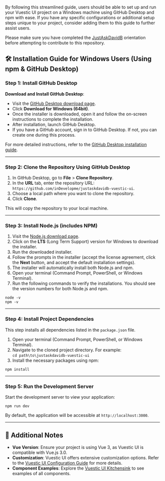 By following this streamlined guide, users should be able to set up and run your Vuestic UI project on a Windows machine using GitHub Desktop and npm with ease. If you have any specific configurations or additional setup steps unique to your project, consider adding them to this guide to further assist users.

Please make sure you have completed the [JustAskDavidB](https://github.com/inDevelopme/justaskdavidb) orientation before attempting to contribute to this repository.

## 🛠️ Installation Guide for Windows Users (Using npm & GitHub Desktop)

### Step 1: Install GitHub Desktop

**Download and Install GitHub Desktop**:

   * Visit the [GitHub Desktop download page](https://desktop.github.com/).
   * Click **Download for Windows (64bit)**.
   * Once the installer is downloaded, open it and follow the on-screen instructions to complete the installation.
   * After installation, launch GitHub Desktop.
   * If you have a GitHub account, sign in to GitHub Desktop. If not, you can create one during this process.

For more detailed instructions, refer to the [GitHub Desktop installation guide](https://docs.github.com/en/desktop/installing-and-authenticating-to-github-desktop/installing-github-desktop).

---

### Step 2: Clone the Repository Using GitHub Desktop

1. In GitHub Desktop, go to **File** > **Clone Repository**.
2. In the **URL** tab, enter the repository URL: `https://github.com/inDevelopme/justaskdavidb-vuestic-ui`.
3. Choose a local path where you want to clone the repository.
4. Click **Clone**.

This will copy the repository to your local machine.

---

### Step 3: Install Node.js (includes NPM)

1. Visit the [Node.js download page](https://nodejs.org/).
2. Click on the **LTS** (Long Term Support) version for Windows to download the installer.
3. Run the downloaded installer.
4. Follow the prompts in the installer (accept the license agreement, click the **Next** button, and accept the default installation settings).
5. The installer will automatically install both Node.js and npm.
6. Open your terminal (Command Prompt, PowerShell, or Windows Terminal).
7. Run the following commands to verify the installations. You should see the version numbers for both Node.js and npm.

```
node -v
npm -v
```

---

### Step 4: Install Project Dependencies
This step installs all dependencies listed in the `package.json` file.

1. Open your terminal (Command Prompt, PowerShell, or Windows Terminal).
2. Navigate to the cloned project directory. For example:  
```cd path\to\justaskdavidb-vuestic-ui ```
3. Install the necessary packages using npm:
```
npm install
```

---

### Step 5: Run the Development Server

Start the development server to view your application:

```
npm run dev
```

By default, the application will be accessible at `http://localhost:3000`.

---

## 📝 Additional Notes

* **Vue Version**: Ensure your project is using Vue 3, as Vuestic UI is compatible with Vue.js 3.0.
* **Customization**: Vuestic UI offers extensive customization options. Refer to the [Vuestic UI Configuration Guide](https://ui.vuestic.dev/getting-started/configuration-guide) for more details.
* **Component Examples**: Explore the [Vuestic UI Kitchensink](https://ui.vuestic.dev/getting-started/kitchensink/) to see examples of all components.


